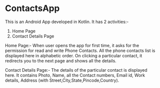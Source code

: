 # ContactsApp

This is an Android App developed in Kotlin. 
It has 2 activities:-
1. Home Page
2. Contact Details Page

Home Page:-
When user opens the app for first time, it asks for the permission for read and write Phone Contacts. All the phone contacts list is displayed here in alphabetic order.
On clicking a particular contact, it redirects you to the next page and shows all the details.

Contact Details Page:-
The details of the particular contact is displayed here. It contains Photo, Name, all the Contact numbers, Email id, Work details, Address (with Street,City,State,Pincode,Country).
